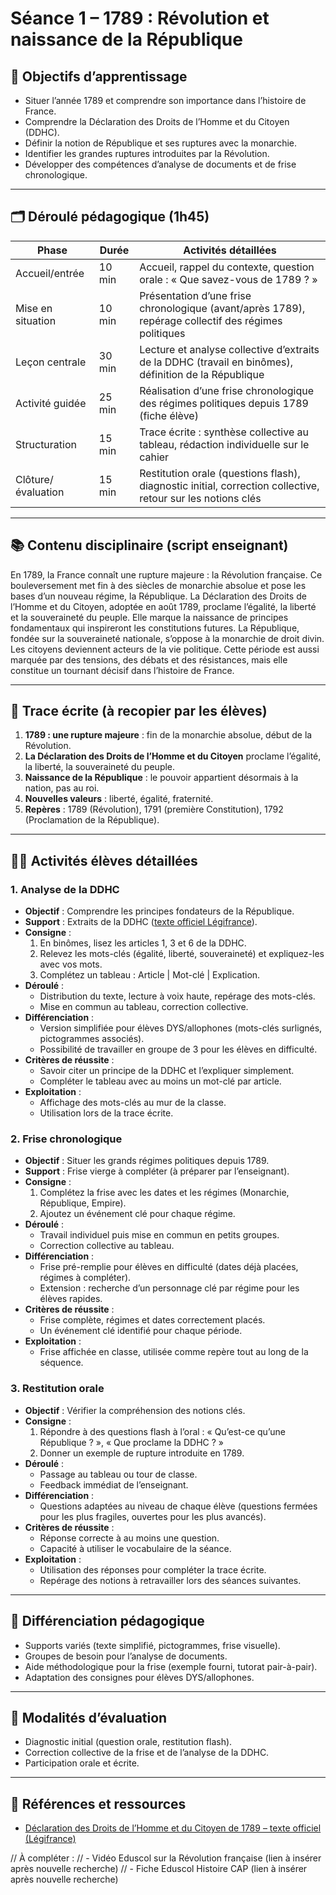 # Séance 1 – 1789 : Révolution et naissance de la République

## 🎯 Objectifs d’apprentissage

- Situer l’année 1789 et comprendre son importance dans l’histoire de France.
- Comprendre la Déclaration des Droits de l’Homme et du Citoyen (DDHC).
- Définir la notion de République et ses ruptures avec la monarchie.
- Identifier les grandes ruptures introduites par la Révolution.
- Développer des compétences d’analyse de documents et de frise chronologique.

---

## 🗂️ Déroulé pédagogique (1h45)

| Phase              | Durée  | Activités détaillées                                                                                        |
| ------------------ | ------ | ----------------------------------------------------------------------------------------------------------- |
| Accueil/entrée     | 10 min | Accueil, rappel du contexte, question orale : « Que savez-vous de 1789 ? »                                  |
| Mise en situation  | 10 min | Présentation d’une frise chronologique (avant/après 1789), repérage collectif des régimes politiques        |
| Leçon centrale     | 30 min | Lecture et analyse collective d’extraits de la DDHC (travail en binômes), définition de la République       |
| Activité guidée    | 25 min | Réalisation d’une frise chronologique des régimes politiques depuis 1789 (fiche élève)                      |
| Structuration      | 15 min | Trace écrite : synthèse collective au tableau, rédaction individuelle sur le cahier                         |
| Clôture/évaluation | 15 min | Restitution orale (questions flash), diagnostic initial, correction collective, retour sur les notions clés |

---

## 📚 Contenu disciplinaire (script enseignant)

En 1789, la France connaît une rupture majeure : la Révolution française. Ce bouleversement met fin à des siècles de monarchie absolue et pose les bases d’un nouveau régime, la République. La Déclaration des Droits de l’Homme et du Citoyen, adoptée en août 1789, proclame l’égalité, la liberté et la souveraineté du peuple. Elle marque la naissance de principes fondamentaux qui inspireront les constitutions futures. La République, fondée sur la souveraineté nationale, s’oppose à la monarchie de droit divin. Les citoyens deviennent acteurs de la vie politique. Cette période est aussi marquée par des tensions, des débats et des résistances, mais elle constitue un tournant décisif dans l’histoire de France.

---

## 📝 Trace écrite (à recopier par les élèves)

1. **1789 : une rupture majeure** : fin de la monarchie absolue, début de la Révolution.
2. **La Déclaration des Droits de l’Homme et du Citoyen** proclame l’égalité, la liberté, la souveraineté du peuple.
3. **Naissance de la République** : le pouvoir appartient désormais à la nation, pas au roi.
4. **Nouvelles valeurs** : liberté, égalité, fraternité.
5. **Repères** : 1789 (Révolution), 1791 (première Constitution), 1792 (Proclamation de la République).

---

## 🧑‍🎓 Activités élèves détaillées

### 1. Analyse de la DDHC

- **Objectif** : Comprendre les principes fondateurs de la République.
- **Support** : Extraits de la DDHC ([texte officiel Légifrance](https://www.legifrance.gouv.fr/contenu/menu/droit-national-en-vigueur/constitution/declaration-des-droits-de-l-homme-et-du-citoyen-de-1789)).
- **Consigne** :
  1. En binômes, lisez les articles 1, 3 et 6 de la DDHC.
  2. Relevez les mots-clés (égalité, liberté, souveraineté) et expliquez-les avec vos mots.
  3. Complétez un tableau : Article | Mot-clé | Explication.
- **Déroulé** :
  - Distribution du texte, lecture à voix haute, repérage des mots-clés.
  - Mise en commun au tableau, correction collective.
- **Différenciation** :
  - Version simplifiée pour élèves DYS/allophones (mots-clés surlignés, pictogrammes associés).
  - Possibilité de travailler en groupe de 3 pour les élèves en difficulté.
- **Critères de réussite** :
  - Savoir citer un principe de la DDHC et l’expliquer simplement.
  - Compléter le tableau avec au moins un mot-clé par article.
- **Exploitation** :
  - Affichage des mots-clés au mur de la classe.
  - Utilisation lors de la trace écrite.

### 2. Frise chronologique

- **Objectif** : Situer les grands régimes politiques depuis 1789.
- **Support** : Frise vierge à compléter (à préparer par l’enseignant).
- **Consigne** :
  1. Complétez la frise avec les dates et les régimes (Monarchie, République, Empire).
  2. Ajoutez un événement clé pour chaque régime.
- **Déroulé** :
  - Travail individuel puis mise en commun en petits groupes.
  - Correction collective au tableau.
- **Différenciation** :
  - Frise pré-remplie pour élèves en difficulté (dates déjà placées, régimes à compléter).
  - Extension : recherche d’un personnage clé par régime pour les élèves rapides.
- **Critères de réussite** :
  - Frise complète, régimes et dates correctement placés.
  - Un événement clé identifié pour chaque période.
- **Exploitation** :
  - Frise affichée en classe, utilisée comme repère tout au long de la séquence.

### 3. Restitution orale

- **Objectif** : Vérifier la compréhension des notions clés.
- **Consigne** :
  1. Répondre à des questions flash à l’oral : « Qu’est-ce qu’une République ? », « Que proclame la DDHC ? »
  2. Donner un exemple de rupture introduite en 1789.
- **Déroulé** :
  - Passage au tableau ou tour de classe.
  - Feedback immédiat de l’enseignant.
- **Différenciation** :
  - Questions adaptées au niveau de chaque élève (questions fermées pour les plus fragiles, ouvertes pour les plus avancés).
- **Critères de réussite** :
  - Réponse correcte à au moins une question.
  - Capacité à utiliser le vocabulaire de la séance.
- **Exploitation** :
  - Utilisation des réponses pour compléter la trace écrite.
  - Repérage des notions à retravailler lors des séances suivantes.

---

## 🏫 Différenciation pédagogique

- Supports variés (texte simplifié, pictogrammes, frise visuelle).
- Groupes de besoin pour l’analyse de documents.
- Aide méthodologique pour la frise (exemple fourni, tutorat pair-à-pair).
- Adaptation des consignes pour élèves DYS/allophones.

---

## 📝 Modalités d’évaluation

- Diagnostic initial (question orale, restitution flash).
- Correction collective de la frise et de l’analyse de la DDHC.
- Participation orale et écrite.

---

## 🔗 Références et ressources

- [Déclaration des Droits de l’Homme et du Citoyen de 1789 – texte officiel (Légifrance)](https://www.legifrance.gouv.fr/contenu/menu/droit-national-en-vigueur/constitution/declaration-des-droits-de-l-homme-et-du-citoyen-de-1789)

// À compléter :
// - Vidéo Eduscol sur la Révolution française (lien à insérer après nouvelle recherche)
// - Fiche Eduscol Histoire CAP (lien à insérer après nouvelle recherche)

